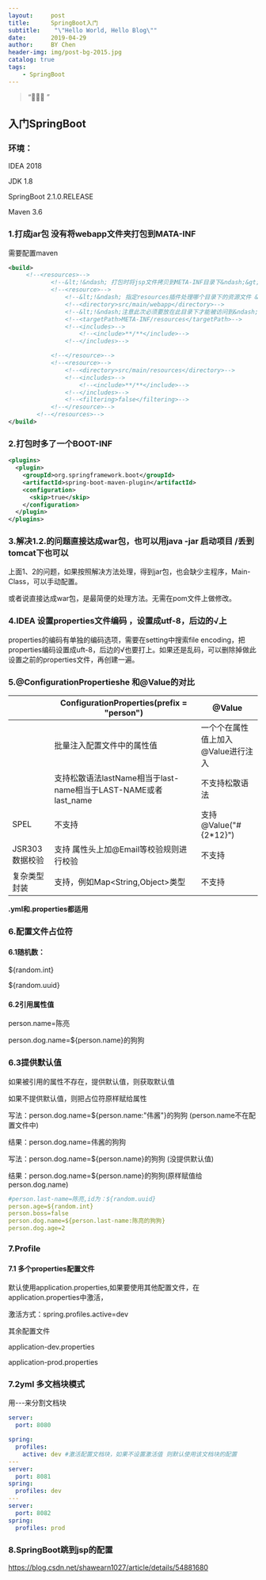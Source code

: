 ```yaml
---
layout:     post
title:      SpringBoot入门
subtitle:    "\"Hello World, Hello Blog\""
date:       2019-04-29
author:     BY Chen
header-img: img/post-bg-2015.jpg
catalog: true
tags:
    - SpringBoot
---
```


> “🙉🙉🙉 ”

## 入门SpringBoot

### 环境：

IDEA 2018

JDK 1.8

SpringBoot 2.1.0.RELEASE

Maven 3.6

### 1.打成jar包 没有将webapp文件夹打包到MATA-INF

需要配置maven

```xml
<build>
     <!--<resources>-->
            <!--&lt;!&ndash; 打包时将jsp文件拷贝到META-INF目录下&ndash;&gt;-->
            <!--<resource>-->
                <!--&lt;!&ndash; 指定resources插件处理哪个目录下的资源文件 &ndash;&gt;-->
                <!--<directory>src/main/webapp</directory>-->
                <!--&lt;!&ndash;注意此次必须要放在此目录下才能被访问到&ndash;&gt;-->
                <!--<targetPath>META-INF/resources</targetPath>-->
                <!--<includes>-->
                    <!--<include>**/**</include>-->
                <!--</includes>-->

            <!--</resource>-->
            <!--<resource>-->
                <!--<directory>src/main/resources</directory>-->
                <!--<includes>-->
                    <!--<include>**/**</include>-->
                <!--</includes>-->
                <!--<filtering>false</filtering>-->
            <!--</resource>-->
        <!--</resources>-->
</build>   
```



### 2.打包时多了一个BOOT-INF

```xml
<plugins>
  <plugin>
    <groupId>org.springframework.boot</groupId>
    <artifactId>spring-boot-maven-plugin</artifactId>
    <configuration>
      <skip>true</skip>
    </configuration>
  </plugin>
</plugins>
```



### 3.解决1.2.的问题直接达成war包，也可以用java -jar 启动项目 /丢到tomcat下也可以

上面1、2的问题，如果按照解决方法处理，得到jar包，也会缺少主程序，Main-Class，可以手动配置。

或者说直接达成war包，是最简便的处理方法。无需在pom文件上做修改。

### 4.IDEA 设置properties文件编码 ，设置成utf-8，后边的√上

properties的编码有单独的编码选项，需要在setting中搜索file encoding，把properties编码设置成uft-8，后边的√也要打上。如果还是乱码，可以删除掉做此设置之前的properties文件，再创建一遍。

### 5.@ConfigurationPropertieshe 和@Value的对比

|            | ConfigurationProperties(prefix = "person") | @Value               |
| ---------- | ---------------------------------------- | -------------------- |
|            | 批量注入配置文件中的属性值                            | 一个个在属性值上加入@Value进行注入 |
|            | 支持松散语法lastName相当于last-name相当于LAST-NAME或者last_name | 不支持松散语法              |
| SPEL       | 不支持                                      | 支持@Value("#{2*12}")  |
| JSR303数据校验 | 支持 属性头上加@Email等校验规则进行校验                  | 不支持                  |
| 复杂类型封装     | 支持，例如Map<String,Object>类型                | 不支持                  |

**.yml和.properties都适用**

### 6.配置文件占位符

#### 6.1随机数：

${random.int}

${random.uuid}

#### 6.2引用属性值

person.name=陈亮

person.dog.name=${person.name}的狗狗

### 6.3提供默认值

如果被引用的属性不存在，提供默认值，则获取默认值

如果不提供默认值，则把占位符原样赋给属性

写法：person.dog.name=${person.name:"伟酱"}的狗狗 (person.name不在配置文件中)

结果：person.dog.name=伟酱的狗狗

写法：person.dog.name=${person.name}的狗狗 (没提供默认值)

结果：person.dog.name=${person.name}的狗狗(原样赋值给person.dog.name)

```yml
#person.last-name=陈亮,id为：${random.uuid}
person.age=${random.int}
person.boss=false
person.dog.name=${person.last-name:陈亮的狗狗}
person.dog.age=2
```

### 7.Profile

#### 7.1 多个properties配置文件

​	默认使用application.properties,如果要使用其他配置文件，在application.properties中激活，

激活方式：spring.profiles.active=dev

其余配置文件

application-dev.properties

application-prod.properties

### 7.2yml 多文档块模式

用---来分割文档块

```yml
server:
  port: 8080

spring:
  profiles:
    active: dev #激活配置文档块，如果不设置激活值 则默认使用该文档块的配置
---
server:
  port: 8081
spring:
  profiles: dev
---
server:
  port: 8082
spring:
  profiles: prod
```

### 8.SpringBoot跳到jsp的配置

<https://blog.csdn.net/shawearn1027/article/details/54881680>









